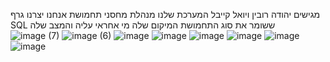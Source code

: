 מגישים יהודה רובין ויואל קייבל
המערכת שלנו מנהלת מחסני תחמושת
אנחנו יצרנו גרף SQL ששומר את סוג התחמושת המיקום שלה מי אחראי עליה והמצב שלה
![image (7)](https://github.com/user-attachments/assets/cd25a5e4-cb62-4f7c-b729-c6486a9a2286)
![image (6)](https://github.com/user-attachments/assets/485c0b8e-e65e-4828-b593-d894b3382936)
![image](https://github.com/user-attachments/assets/a4fd3e0e-07d4-441c-acee-309060db56f0)
![image](https://github.com/user-attachments/assets/7fb908a9-90a9-4bec-bfd6-609c2d752148)
![image](https://github.com/user-attachments/assets/9b9bf270-76e8-4118-8df0-b077b9f4fcbb)
![image](https://github.com/user-attachments/assets/dd70a7b2-6f10-44df-9ed9-a772aa0276ca)
![image](https://github.com/user-attachments/assets/047f8718-17dd-4967-9ff7-8561188ff9af)
![image](https://github.com/user-attachments/assets/57a8ad2c-7fb8-48cf-9a72-adcf81b3fb91)

